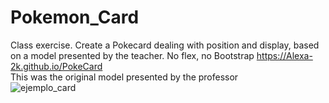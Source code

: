 # Pokemon_Card
Class exercise. Create a Pokecard dealing with position and display, based on a model presented by the teacher. No flex, no Bootstrap
https://Alexa-2k.github.io/PokeCard <br> 
This was the original model presented by the professor<br>
![ejemplo_card](https://user-images.githubusercontent.com/109705749/198749900-2f58a4d4-a11b-4bb1-8963-de9e1d66926d.png)
